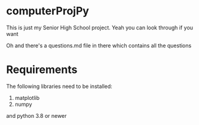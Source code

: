# computerProjPy
This is just my Senior High School project.
Yeah you can look through if you want

Oh and there's a questions.md file in there which contains all the questions


# Requirements
The following libraries need to be installed:
1. matplotlib
2. numpy

and python 3.8 or newer
